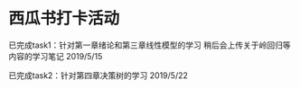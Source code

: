 # <Machine Learning> 西瓜书打卡活动
  已完成task1：针对第一章绪论和第三章线性模型的学习
  稍后会上传关于岭回归等内容的学习笔记
  2019/5/15
  
  已完成task2：针对第四章决策树的学习
  2019/5/22
